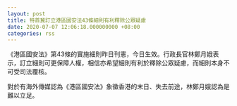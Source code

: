 ```yaml
---
layout: post
title: 特首冀訂立港區國安法43條細則有利釋除公眾疑慮
date: 2020-07-07 12:06:18.000000000 +08:00
categories: rss
---
```


《港區國安法》第43條的實施細則昨日刊憲，今日生效。行政長官林鄭月娥表示，訂立細則可更保障人權，相信亦希望細則有利於釋除公眾疑慮，而細則本身不可受司法覆核。

對於有海外傳媒認為《港區國安法》象徵香港的末日、失去前途，林鄭月娥認為是難以立足。
